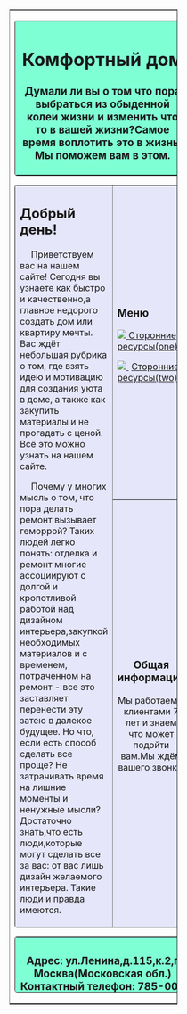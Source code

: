 <!DOCTYPE html>
<html lang="ru">
<head>
<meta charset="utf-8" />
<title>Название сайта</title>
</head>
<body>
    <table
    border="1"
    align="center"
    rules="rows"
    style="width:60%;">
<tr>
<td>
<table
border="1"
bgcolor="#7FFFD4"
cellpadding="10"
style="width:100%; border-radius:5px;">
<tr>
<th>
<h1>Комфортный дом </h1>
<h3>Думали ли вы о том что пора выбраться из обыденной колеи жизни и изменить что то в вашей жизни?Самое время воплотить это в жизнь!Мы поможем вам в этом.</h3>
</th>
</tr>
</table>
<table
border="1"
bgcolor="#e6e6fa"
cellpadding="10"
style="width:100%; border-radius:5px;">
<tr>
<td
rowspan="2"
style="width:80%">
<h2>Добрый день!</h2>
<p style="text-indent:20px">
Приветствуем вас на нашем сайте!
Сегодня вы узнаете как быстро и качественно,а главное недорого создать дом или квартиру мечты.
Вас ждёт небольшая рубрика о том, где взять идею и мотивацию для создания уюта в доме, а также как закупить материалы и не прогадать с ценой.
Всё это можно узнать на нашем сайте.</p>
<p style="text-indent:20px">Почему у многих мысль о том, что пора делать ремонт вызывает геморрой?
Таких людей легко понять: отделка и ремонт многие ассоциируют с долгой и кропотливой работой над дизайном интерьера,закупкой необходимых материалов и с временем, потраченном на ремонт - все это заставляет перенести эту затею в далекое будущее.
Но что, если есть способ сделать все проще? Не затрачивать время на лишние моменты и ненужные мысли?
Достаточно знать,что есть люди,которые могут сделать все за вас: от вас лишь дизайн желаемого интерьера.
Такие люди и правда имеются.</p>
</td>
<td bgcolor="#e6e6fa">
<h3>Меню</h3>
<p>
<a href="https://goodstone.ru/msk/?utm_source=yandex&utm_medium=cpc&utm_campaign=Строительство%20домов%20ПОИСК%20МСК&utm_content=gid|4097936112|aid|8596491315|19626705790_19626705790&utm_term=Постройка%20домов%20в%20Москве&cm_id=49345511_4097936112_8596491315_19626705790_19626705790_none">
<img src="http://trueimages.ru/img/00/06/f4fffdb5.png"> 
<span style="">Сторонние ресурсы(one)</span></a>
</p>
<p>
<a href="https://yandex.ru/maps/?display-text=Загородное%20строительство&ll=37.617700%2C55.755863&mode=search&sll=37.617700%2C55.753383&text=category_id%3A%28184107431%29&z=7">
<img src="http://trueimages.ru/img/31/ab/4dcb087c2ae4305edcd15171696.jpg">
<span style="margin-left:5px;">Сторонние ресурсы(two)</span;></a>
</p>
<p>
</td>
</tr>
<tr>
<td
bgcolor="#e6e6fa"
align="center">
<h3>Общая информация</h3>
<p>Мы работаем с клиентами 7 лет и знаем что может подойти вам.Мы ждём вашего звонка.</p>
</td>
</tr>
</table>
<table
border="1"
bgcolor="#7FFFD4"
height="100"
cellpadding="10"
style="width:100%; border-radius:5px;">
<tr>
<th>
<h3>Адрес: ул.Ленина,д.115,к.2,г Москва(Московская обл.)
    Контактный телефон: 785-00-25 </h3>
</td>
</tr>
</table>
</body>
</html>


